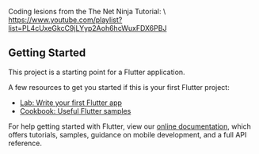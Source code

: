 Coding lesions from the The Net Ninja Tutorial: \\
https://www.youtube.com/playlist?list=PL4cUxeGkcC9jLYyp2Aoh6hcWuxFDX6PBJ


## Getting Started

This project is a starting point for a Flutter application.

A few resources to get you started if this is your first Flutter project:

- [Lab: Write your first Flutter app](https://flutter.dev/docs/get-started/codelab)
- [Cookbook: Useful Flutter samples](https://flutter.dev/docs/cookbook)

For help getting started with Flutter, view our
[online documentation](https://flutter.dev/docs), which offers tutorials,
samples, guidance on mobile development, and a full API reference.
